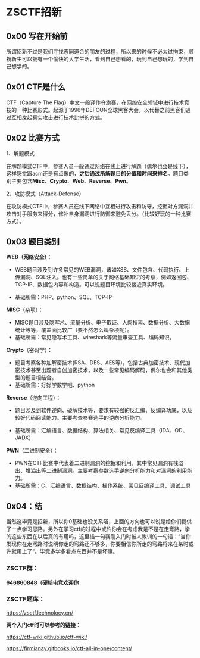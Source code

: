 # ZSCTF招新

## 0x00 写在开始前

所谓招新不过是我们寻找志同道合的朋友的过程，所以来的时候不必太过拘束，顺祝新生可以拥有一个愉快的大学生活，看到自己想看的，玩到自己想玩的，学到自己想学的。

## 0x01 CTF是什么

CTF（Capture The Flag）中文一般译作夺旗赛，在网络安全领域中进行技术竞技的一种比赛形式。起源于1996年DEFCON全球黑客大会，以代替之前黑客们通过互相发起真实攻击进行技术比拼的方式。

## 0x02 比赛方式

1、解题模式

在解题模式CTF中，参赛人员一般通过网络在线上进行解题（偶尔也会是线下），这样感觉跟acm还是有点像的，**之后通过所解题目的分值和时间来排名**。题目类别主要包含**Misc**、**Crypto**、**Web**、**Reverse**、**Pwn**。

 

2、攻防模式（Attack-Defense）

在攻防模式CTF中，参赛人员在线下网络中互相进行攻击和防守，挖掘对方漏洞并攻击对手服务来得分，修补自身漏洞进行防御来避免丢分。（比较好玩的一种比赛方式）。

## 0x03 题目类别

**WEB（网络安全）**：

- WEB题目涉及到许多常见的WEB漏洞，诸如XSS、文件包含、代码执行、上传漏洞、SQL注入。也有一些简单的关于网络基础知识的考察，例如返回包、TCP-IP、数据包内容和构造。可以说题目环境比较接近真实环境。

- 基础所需：PHP、python、SQL、TCP-IP

**MISC**（杂项）：

- MISC题目涉及隐写术、流量分析、电子取证、人肉搜索、数据分析、大数据统计等等，覆盖面比较广（要不然怎么叫杂项呢）。
- 基础所需：常见隐写术工具、wireshark等流量审查工具、编码知识。

**Crypto**（密码学）：

- 题目考察各种加解密技术(RSA、DES、AES等)，包括古典加密技术、现代加密技术甚至出题者自创加密技术，以及一些常见编码解码，偶尔也会和其他类型的题目相结合。
- 基础所需：好好学数学吧、python

**Reverse**（逆向工程）：

- 题目涉及到软件逆向、破解技术等，要求有较强的反汇编、反编译功底，以及较好代码阅读能力。主要考查参赛选手的逆向分析能力。

- 基础所需：汇编语言、数据结构、算法相关、常见反编译工具（IDA、OD、JADX）

**PWN**（二进制安全）：

- PWN在CTF比赛中代表着二进制漏洞的挖掘和利用，其中常见漏洞有栈溢出、堆溢出等二进制漏洞。主要考察参数选手逆向分析能力和对漏洞的利用能力。
- 基础所需：C、汇编语言、数据结构、操作系统、常见反编译工具、调试工具

## 0x04：结

当然这毕竟是招新，所以你0基础也没关系嗒，上面的方向也可以说是给你们提供了一点学习思路。另外在学习ctf的过程中或许你会在考虑我是不是在走弯路，学的这些东西在以后真的有用吗，这里插一句我刚入门时被人教训的一句话：“当你发现你在走弯路时说明你走的弯路还不够多，你要相信你所走的弯路将来在某时或许就用上了”。毕竟多学多看点东西并不是坏事。



### **ZSCTF群**：

**[646860848](https://jq.qq.com/?_wv=1027&k=UfXZRkGs)（硬核电竞欢迎你**

### **ZSCTF题库：**

 https://zsctf.lechnolocy.cn/

**两个入门ctf时可以参考的链接：**

https://ctf-wiki.github.io/ctf-wiki/

https://firmianay.gitbooks.io/ctf-all-in-one/content/
